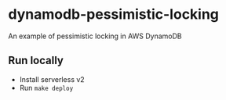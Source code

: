 # dynamodb-pessimistic-locking
An example of pessimistic locking in AWS DynamoDB

## Run locally
* Install serverless v2
* Run `make deploy`